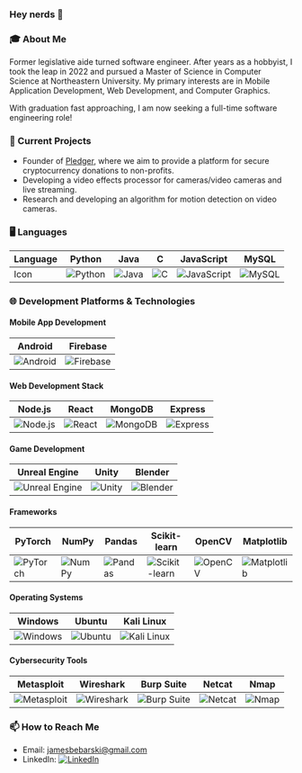 ### Hey nerds 👋

<!--
**ssloth1/ssloth1** is a ✨ _special_ ✨ repository because its `README.md` (this file) appears on your GitHub profile.

Here are some ideas to get you started:

- 🔭 I’m currently working on ...
- 🌱 I’m currently learning ...
- 👯 I’m looking to collaborate on ...
- 🤔 I’m looking for help with ...
- 💬 Ask me about ...
- 📫 How to reach me: ...
- 😄 Pronouns: ...
- ⚡ Fun fact: ...
-->

### 🎓 About Me
Former legislative aide turned software engineer. After years as a hobbyist, I took the leap in 2022 and pursued a Master of Science in Computer Science at Northeastern University. My primary interests are in Mobile Application Development, Web Development, and Computer Graphics. 

With graduation fast approaching, I am now seeking a full-time software engineering role!

### 🔭 Current Projects
- Founder of [Pledger](https://pledger.pro), where we aim to provide a platform for secure cryptocurrency donations to non-profits.
- Developing a video effects processor for cameras/video cameras and live streaming.
- Research and developing an algorithm for motion detection on video cameras. 

### 🖥️ Languages
| Language  | Python | Java | C | JavaScript | MySQL |
|-----------|--------|------|---|------------|-------|
| Icon      | ![Python](https://img.icons8.com/color/48/000000/python.png) | ![Java](https://img.icons8.com/color/48/000000/java-coffee-cup-logo.png) | ![C](https://img.icons8.com/color/48/000000/c-programming.png) | ![JavaScript](https://img.icons8.com/color/48/000000/javascript.png) | ![MySQL](https://img.icons8.com/color/48/000000/mysql-logo.png) |

### 🌐 Development Platforms & Technologies

#### Mobile App Development
| Android | Firebase |
|---------|----------|
| ![Android](https://img.icons8.com/color/48/000000/android-os.png) | ![Firebase](https://img.icons8.com/color/48/000000/firebase.png) |

#### Web Development Stack
| Node.js | React | MongoDB | Express |
|---------|-------|---------|---------|
| ![Node.js](https://img.icons8.com/color/48/000000/nodejs.png) | ![React](https://img.icons8.com/color/48/000000/react-native.png) | ![MongoDB](https://img.icons8.com/color/48/000000/mongodb.png) | ![Express](https://img.icons8.com/color/48/000000/express.png) |

#### Game Development
| Unreal Engine | Unity | Blender |
|---------------|-------|---------|
| ![Unreal Engine](https://img.icons8.com/color/48/000000/unreal-engine.png) | ![Unity](https://img.icons8.com/color/48/000000/unity.png) | ![Blender](https://img.icons8.com/color/48/000000/blender-3d.png) |

#### Frameworks
| PyTorch | NumPy | Pandas | Scikit-learn | OpenCV | Matplotlib |
|---------|-------|--------|--------------|--------|------------|
| ![PyTorch](https://img.icons8.com/color/48/000000/pytorch.png) | ![NumPy](https://img.icons8.com/color/48/000000/numpy.png) | ![Pandas](https://img.icons8.com/color/48/000000/pandas.png) | ![Scikit-learn](https://img.icons8.com/color/48/000000/scikit-learn.png) | ![OpenCV](https://img.icons8.com/color/48/000000/opencv.png) | ![Matplotlib](https://img.icons8.com/color/48/000000/matplotlib.png) |

#### Operating Systems
| Windows | Ubuntu | Kali Linux |
|---------|--------|------------|
| ![Windows](https://img.icons8.com/color/48/000000/windows-10.png) | ![Ubuntu](https://img.icons8.com/color/48/000000/ubuntu--v1.png) | ![Kali Linux](https://img.icons8.com/color/48/000000/kali-linux.png) |

#### Cybersecurity Tools
| Metasploit | Wireshark | Burp Suite | Netcat | Nmap |
|------------|-----------|------------|--------|------|
| ![Metasploit](https://img.icons8.com/color/48/000000/metasploit.png) | ![Wireshark](https://icons8.com/icon/rOHcpTUtCTjr/wireshark) | ![Burp Suite](https://img.icons8.com/color/48/000000/burp-suite.png) | ![Netcat](https://img.icons8.com/color/48/000000/netcat.png) | ![Nmap](https://img.icons8.com/color/48/000000/nmap.png) |

### 📫 How to Reach Me
- Email: [jamesbebarski@gmail.com](mailto:jamesbebarski@gmail.com)
- LinkedIn: [![LinkedIn](https://img.icons8.com/color/48/000000/linkedin.png)](https://www.linkedin.com/in/jimbebarski/)

